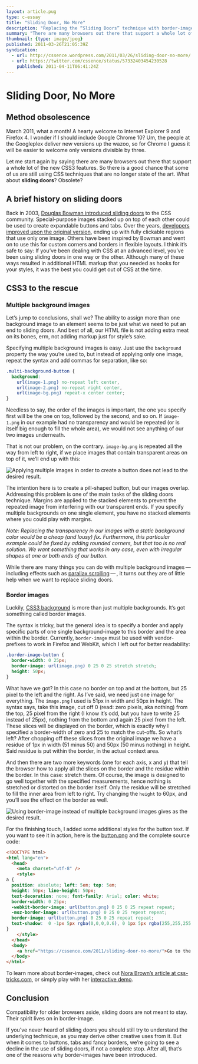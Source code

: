 ```yaml
---
layout: article.pug
type: c-essay
title: "Sliding Door, No More"
description: "Replacing the “Sliding Doors” technique with border-image."
summary: "There are many browsers out there that support a whole lot of the new CSS3 features. So there is a good chance that some of us are still using CSS techniques that are no longer state of the art. What about sliding doors? Obsolete?"
thumbnail: {type: image/jpeg}
published: 2011-03-26T21:05:39Z
syndication:
  - url: http://cssence.wordpress.com/2011/03/26/sliding-door-no-more/
  - url: https://twitter.com/cssence/status/57332403454230528
    published: 2011-04-11T06:41:24Z
---
```


# Sliding Door, No More

## Method obsolescence

March 2011, what a month! A hearty welcome to Internet Explorer&nbsp;9 and Firefox&nbsp;4. I wonder if I should include Google Chrome&nbsp;10? Um, the people at the Googleplex deliver new versions up the wazoo, so for Chrome I guess it will be easier to welcome only versions divisible by three.

Let me start again by saying there are many browsers out there that support a whole lot of the new CSS3 features. So there is a good chance that some of us are still using CSS techniques that are no longer state of the art. What about **sliding doors**? Obsolete?

## A brief history on sliding doors

Back in 2003, [Douglas Bowman introduced sliding doors](http://www.alistapart.com/articles/slidingdoors2/) to the CSS community. Special-purpose images stacked up on top of each other could be used to create expandable buttons and tabs. Over the years, [developers improved upon the original version](http://azadcreative.com/2009/03/bulletproof-css-sliding-doors/), ending up with fully clickable regions that use only one image. Others have been inspired by Bowman and went on to use this for custom corners and borders in flexible layouts. I think it’s safe to say: If you’ve been dealing with CSS at an advanced level, you’ve been using sliding doors in one way or the other. Although many of these ways resulted in additional HTML markup that you needed as hooks for your styles, it was the best you could get out of CSS at the time.

## CSS3 to the rescue

### Multiple background images

Let’s jump to conclusions, shall we? The ability to assign more than one background image to an element seems to be just what we need to put an end to sliding doors. And best of all, our HTML file is not adding extra meat on its bones, erm, not adding markup just for style’s sake.

Specifying multiple background images is easy. Just use the `background` property the way you’re used to, but instead of applying only one image, repeat the syntax and add commas for separation, like so:

```css
.multi-background-button {
  background:
    url(image-1.png) no-repeat left center,
    url(image-2.png) no-repeat right center,
    url(image-bg.png) repeat-x center center;
}
```

Needless to say, the order of the images is important, the one you specify first will be the one on top, followed by the second, and so on. If `image-1.png` in our example had no transparency and would be repeated (or is itself big enough to fill the whole area), we would not see anything of our two images underneath.

That is not our problem, on the contrary. `image-bg.png` is repeated all the way from left to right, if we place images that contain transparent areas on top of it, we’ll end up with this:

<p class="blend"><img src="/2011/sliding-door-no-more/button-multiple-images.png" alt="Applying multiple images in order to create a button does not lead to the desired result."></p>

The intention here is to create a pill-shaped button, but our images overlap. Addressing this problem is one of the main tasks of the sliding doors technique. Margins are applied to the stacked elements to prevent the repeated image from interfering with our transparent ends. If you specify multiple backgrounds on one single element, you have no stacked elements where you could play with margins.

_Note: Replacing the transparency in our images with a static background color would be a cheap (and lousy) fix. Furthermore, this particular example could be fixed by adding rounded corners, but that too is no real solution. We want something that works in any case, even with irregular shapes at one or both ends of our button._

While there are many things you can do with multiple background images&thinsp;—&thinsp;including effects such as [parallax scrolling](http://en.wikipedia.org/wiki/Parallax_scrolling)&thinsp;—&thinsp;, it turns out they are of little help when we want to replace sliding doors.

### Border images

Luckily, [CSS3 background](http://www.w3.org/TR/CSS3-background/) is more than just multiple backgrounds. It’s got something called border images.

The syntax is tricky, but the general idea is to specify a border and apply specific parts of one single background-image to this border and the area within the border. Currently, `border-image` must be used with vendor-prefixes to work in Firefox and WebKit, which I left out for better readability:

```css
.border-image-button {
  border-width: 0 25px;
  border-image: url(image.png) 0 25 0 25 stretch stretch;
  height: 50px;
}
```

What have we got? In this case no border on top and at the bottom, but 25 pixel to the left and the right. As I’ve said, we need just one image for everything. The `image.png` I used is 51px in width and 50px in height. The syntax says, take this image, cut off 0 (read: zero pixels, aka nothing) from the top, 25 pixel from the right (I know it’s odd, but you have to write 25 instead of 25px), nothing from the bottom and again 25 pixel from the left. These slices will be displayed on the border, which is exactly why I specified a border-width of zero and 25 to match the cut-offs. So what’s left? After chopping off these slices from the original image we have a residue of 1px in width (51 minus 50) and 50px (50 minus nothing) in height. Said residue is put within the border, in the actual context area.

And then there are two more keywords (one for each axis, x and y) that tell the browser how to apply all the slices on the border and the residue within the border. In this case: stretch them. Of course, the image is designed to go well together with the specified measurements, hence nothing is stretched or distorted on the border itself. Only the residue will be stretched to fill the inner area from left to right. Try changing the `height` to 60px, and you’ll see the effect on the border as well.

<p class="blend"><img src="/2011/sliding-door-no-more/button-border-image.png" alt="Using border-image instead of multiple background images gives as the desired result."></p>

For the finishing touch, I added some additional styles for the button text. If you want to see it in action, here is the [button.png](/2011/sliding-door-no-more/button.png) and the complete source code:

```html
<!DOCTYPE html>
<html lang="en">
  <head>
    <meta charset="utf-8" />
    <style>
a {
  position: absolute; left: 5em; top: 5em;
  height: 50px; line-height: 50px;
  text-decoration: none; font-family: Arial; color: white;
  border-width: 0 25px;
  -webkit-border-image: url(button.png) 0 25 0 25 repeat repeat;
  -moz-border-image: url(button.png) 0 25 0 25 repeat repeat;
  border-image: url(button.png) 0 25 0 25 repeat repeat;
  text-shadow:  0 -1px 5px rgba(0,0,0,0.6), 0 1px 5px rgba(255,255,255,0.6);
}
    </style>
  </head>
  <body>
    <a href="https://cssence.com/2011/sliding-door-no-more/">Go to the article</a>
  </body>
</html>
```

To learn more about border-images, check out [Nora Brown’s article at css-tricks.com](http://css-tricks.com/understanding-border-image/), or simply play with her [interactive demo](http://www.norabrowndesign.com/css-experiments/border-image-anim.html).

## Conclusion

Compatibility for older browsers aside, sliding doors are not meant to stay. Their spirit lives on in border-image.

If you’ve never heard of sliding doors you should still try to understand the underlying technique, as you may derive other creative uses from it. But when it comes to buttons, tabs and fancy borders, we’re going to see a decline in the use of sliding doors, if not a complete stop. After all, that’s one of the reasons why border-images have been introduced.
